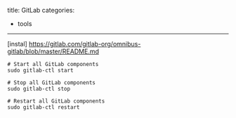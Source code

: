 title: GitLab
categories:
- tools
---

[instal]
https://gitlab.com/gitlab-org/omnibus-gitlab/blob/master/README.md

``` shell
# Start all GitLab components
sudo gitlab-ctl start

# Stop all GitLab components
sudo gitlab-ctl stop

# Restart all GitLab components
sudo gitlab-ctl restart
```
